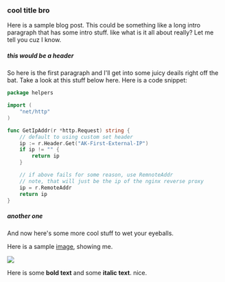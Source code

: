 ### cool title bro
Here is a sample blog post. This could be something like a long intro paragraph that has some intro stuff. like what is it all about really? Let me tell you cuz I know.

##### this would be a header
So here is the first paragraph and I'll get into some juicy deails right off the bat. Take a look at this stuff below here. Here is a code snippet:
```go
package helpers

import (
	"net/http"
)

func GetIpAddr(r *http.Request) string {
	// default to using custom set header
	ip := r.Header.Get("AK-First-External-IP")
	if ip != "" {
		return ip
	}

	// if above fails for some reason, use RemnoteAddr
	// note, that will just be the ip of the nginx reverse proxy
	ip = r.RemoteAddr
	return ip
}
```

##### another one
And now here's some more cool stuff to wet your eyeballs.

Here is a sample [image](/home/myshkins/pics/synced_pics/selfie.jpeg), showing me.

<img src="https://ak0-io.us-east-1.linodeobjects.com/pixel-selfie.png" />

Here is some **bold text** and some __italic text__. nice.
